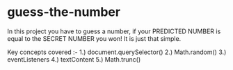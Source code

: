 # guess-the-number
In this project you have to guess a number, if your PREDICTED NUMBER is equal to the SECRET NUMBER you won! It is just that simple. 

Key concepts covered :-
1.) document.querySelector()
2.) Math.random()
3.) eventListeners
4.) textContent
5.) Math.trunc()
